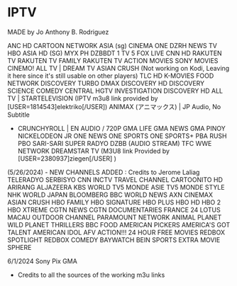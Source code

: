 # IPTV
MADE by Jo Anthony B. Rodriguez

ANC HD
CARTOON NETWORK ASIA (sg)
CINEMA ONE
DZRH NEWS TV
HBO ASIA HD (SG)
MYX PH
DZBBDT 1
TV 5
FOX LIVE
CNN HD
RAKUTEN TV
RAKUTEN TV FAMILY
RAKUTEN TV ACTION MOVIES
SONY MOVIES
CINEMO!
ALL TV | DREAM TV
ASIAN CRUSH (Not working on Kodi, Leaving it here since it's still usable on other players)
TLC HD
K-MOVIES
FOOD NETWORK
DISCOVERY TURBO
DMAX
DISCOVERY HD
DISCOVERY SCIENCE
COMEDY CENTRAL
HGTV
INVESTIGATION DISCOVERY HD
ALL TV | STARTELEVISION (IPTV m3u8 link provided by [USER=1814543]elektriko[/USER])
ANIMAX (アニマックス) | JP Audio, No Subtitle
- CRUNCHYROLL | EN AUDIO / 720P
GMA LIFE
GMA NEWS
GMA PINOY
NICKELODEON JR
ONE NEWS
ONE SPORTS
ONE SPORTS+
PBA RUSH
PBO
SARI-SARI
SUPER RADYO DZBB (AUDIO STREAM)
TFC
WWE NETWORK
DREAMSTAR TV (M3U8 link Provided by [USER=2380937]ziegen[/USER] )

(5/26/2024) - NEW CHANNELS ADDED : Credits to Jerome Laliag 
TELERADYO SERBISYO
CNN
INCTV
TRAVEL CHANNEL
CARTOONITO HD
ARIRANG
ALJAZEERA
KBS WORLD
TV5 MONDE ASIE
TV5 MONDE STYLE
NHK WORLD JAPAN
BLOOMBERG
BBC WORLD NEWS
AXN
CINEMAX
ASIAN CRUSH
HBO FAMILY
HBO SIGNATURE
HBO PLUS
HBO HD
HBO 2
HBO XTREME
CGTN NEWS
CGTN DOCUMENTARIES
FRANCE 24
LOTUS MACAU
OUTDOOR CHANNEL
PARAMOUNT NETWORK
ANIMAL PLANET
WILD PLANET
THRILLERS
BBC FOOD
AMERICAN PICKERS
AMERICA'S GOT TALENT
AMERICAN IDOL
AFV
ACTION!!!
24 HOUR FREE MOVIES
REDBOX SPOTLIGHT
REDBOX COMEDY
BAYWATCH
BEIN SPORTS EXTRA
MOVIE SPHERE

6/1/2024
Sony Pix
GMA

- Credits to all the sources of the working m3u links 
